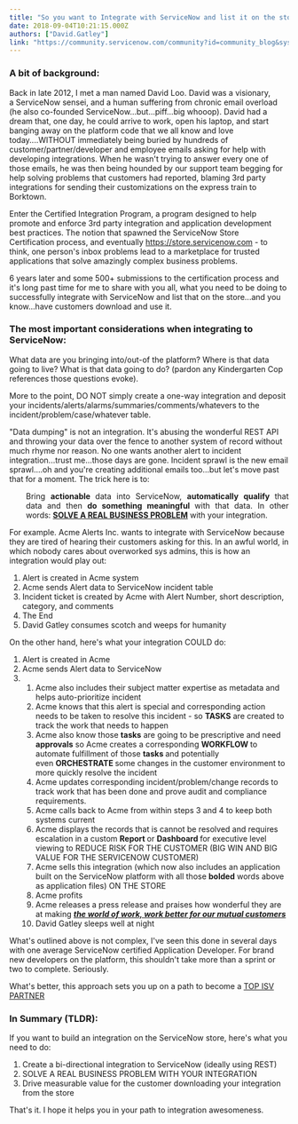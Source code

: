 ```yaml
---
title: "So you want to Integrate with ServiceNow and list it on the store"
date: 2018-09-04T10:21:15.000Z
authors: ["David.Gatley"]
link: "https://community.servicenow.com/community?id=community_blog&sys_id=47d90c5edb1cef448e7c2926ca96190e"
---
```

<h3>A bit of background:</h3>
<p>Back in late 2012, I met a man named David Loo. David was a visionary, a ServiceNow sensei, and a human suffering from chronic email overload (he also co-founded ServiceNow...but...piff...big whooop). David had a dream that, one day, he could arrive to work, open his laptop, and start banging away on the platform code that we all know and love today....WITHOUT immediately being buried by hundreds of customer/partner/developer and employee emails asking for help with developing integrations. When he wasn&#39;t trying to answer every one of those emails, he was then being hounded by our support team begging for help solving problems that customers had reported, blaming 3rd party integrations for sending their customizations on the express train to Borktown.  </p>
<p>Enter the Certified Integration Program, a program designed to help promote and enforce 3rd party integration and application development best practices. The notion that spawned the ServiceNow Store Certification process, and eventually <a href="https://store.servicenow.com" rel="nofollow">https://store.servicenow.com</a> - to think, one person&#39;s inbox problems lead to a marketplace for trusted applications that solve amazingly complex business problems. </p>
<p>6 years later and some 500&#43; submissions to the certification process and it&#39;s long past time for me to share with you all, what you need to be doing to successfully integrate with ServiceNow and list that on the store...and you know...have customers download and use it.</p>
<h3>The most important considerations when integrating to ServiceNow:</h3>
<p>What data are you bringing into/out-of the platform? Where is that data going to live? What is that data going to do? (pardon any Kindergarten Cop references those questions evoke). </p>
<p>More to the point, DO NOT simply create a one-way integration and deposit your incidents/alerts/alarms/summaries/comments/whatevers to the incident/problem/case/whatever table. </p>
<p>&#34;Data dumping&#34; is not an integration. It&#39;s abusing the wonderful REST API and throwing your data over the fence to another system of record without much rhyme nor reason. No one wants another alert to incident integration...trust me...those days are gone. Incident sprawl is the new email sprawl....oh and you&#39;re creating additional emails too...but let&#39;s move past that for a moment. The trick here is to:</p>
<p style="padding-left: 30px; text-align: justify;">Bring <strong>actionable </strong>data into ServiceNow, <strong>automatically qualify </strong>that data and then <strong>do something meaningful </strong>with that data. In other words: <span style="text-decoration: underline;"><strong>SOLVE A REAL BUSINESS PROBLEM</strong></span> with your integration.</p>
<p style="text-align: left;">For example. Acme Alerts Inc. wants to integrate with ServiceNow because they are tired of hearing their customers asking for this. In an awful world, in which nobody cares about overworked sys admins, this is how an integration would play out:</p>
<ol><li>Alert is created in Acme system</li><li>Acme sends Alert data to ServiceNow incident table</li><li>Incident ticket is created by Acme with Alert Number, short description, category, and comments</li><li>The End</li><li>David Gatley consumes scotch and weeps for humanity</li></ol>
<p>On the other hand, here&#39;s what your integration COULD do:</p>
<ol><li>Alert is created in Acme</li><li>Acme sends Alert data to ServiceNow</li><li><ol><li>Acme also includes their subject matter expertise as metadata and helps auto-prioritize incident</li><li>Acme knows that this alert is special and corresponding action needs to be taken to resolve this incident - so <strong>TASKS</strong> are created to track the work that needs to happen</li><li>Acme also know those <strong>tasks</strong> are going to be prescriptive and need <strong>approvals</strong> so Acme creates a corresponding <strong>WORKFLOW </strong>to automate fulfillment of those <strong>tasks </strong>and potentially even <strong>ORCHESTRATE </strong>some changes in the customer environment to more quickly resolve the incident</li><li>Acme updates corresponding incident/problem/change records to track work that has been done and prove audit and compliance requirements.</li><li>Acme calls back to Acme from within steps 3 and 4 to keep both systems current</li><li>Acme displays the records that is cannot be resolved and requires escalation in a custom <strong>Report </strong>or <strong>Dashboard </strong>for executive level viewing to REDUCE RISK FOR THE CUSTOMER (BIG WIN AND BIG VALUE FOR THE SERVICENOW CUSTOMER)</li><li>Acme sells this integration (which now also includes an application built on the ServiceNow platform with all those <strong>bolded</strong> words above as application files) ON THE STORE</li><li>Acme profits</li><li>Acme releases a press release and praises how wonderful they are at making <em><span style="text-decoration: underline;"><strong>the world of work, work better for our mutual customers</strong></span></em></li><li>David Gatley sleeps well at night</li></ol>
</li></ol>
<p>What&#39;s outlined above is not complex, I&#39;ve seen this done in several days with one average ServiceNow certified Application Developer. For brand new developers on the platform, this shouldn&#39;t take more than a sprint or two to complete. Seriously.</p>
<p>What&#39;s better, this approach sets you up on a path to become a <a href="community?id&#61;community_blog&amp;sys_id&#61;e0866d42dbf31b809d612926ca9619a7" rel="nofollow">TOP ISV PARTNER</a> </p>
<h3>In Summary (TLDR):</h3>
<p>If you want to build an integration on the ServiceNow store, here&#39;s what you need to do:</p>
<ol><li>Create a bi-directional integration to ServiceNow (ideally using REST)</li><li>SOLVE A REAL BUSINESS PROBLEM WITH YOUR INTEGRATION</li><li>Drive measurable value for the customer downloading your integration from the store</li></ol>
<p>That&#39;s it. I hope it helps you in your path to integration awesomeness. </p>